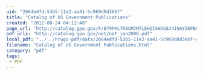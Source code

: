 ```yaml
---
uid: "2664edfd-53b5-11e2-aa41-5c969d8d366f"
title: "Catalog of US Government Publications"
created: "2012-08-24 04:12:48"
page_url: "http://catalog.gpo.gov/F/B79PKL7R8UM7M7LEHQISHVS8J419AY5KPBNUXRYL3IQD5IUI4B-21192?func=file&file_name=find-net&local_base=NEWTITLE"
pdf_urls: "http://catalog.gpo.gov/net/net_jan2006.pdf"
local_pdf: "../../hrwgc-pdf/data/2664edfd-53b5-11e2-aa41-5c969d8d366f-catalog-of-us-government-publications.pdf"
filename: "Catalog of US Government Publications.html"
category: "pdf"
tags: 
 - PDF
---
```

